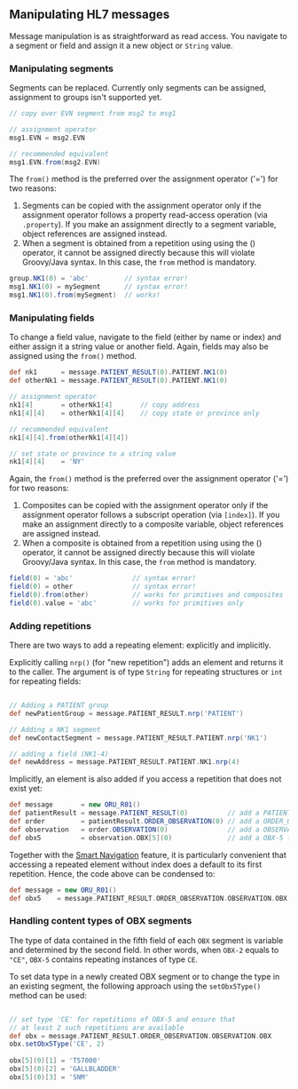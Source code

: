 ## Manipulating HL7 messages

Message manipulation is as straightforward as read access. You navigate to a segment or field and assign it a new object or `String` value.

### Manipulating segments

Segments can be replaced. Currently only segments can be assigned, assignment to groups isn't supported yet.

```groovy
// copy over EVN segment from msg2 to msg1

// assignment operator
msg1.EVN = msg2.EVN

// recommended equivalent
msg1.EVN.from(msg2.EVN) 
```

The `from()` method is the preferred over the assignment operator ('=') for two reasons:

1. Segments can be copied with the assignment operator only if the assignment operator follows a property read-access 
operation (via `.property`). If you make an assignment directly to a segment variable, object references are assigned instead.
2. When a segment is obtained from a repetition using using the () operator, it cannot be assigned directly because this will violate 
Groovy/Java syntax. In this case, the `from` method is mandatory.

```groovy
group.NK1(0) = 'abc'         // syntax error!
msg1.NK1(0) = mySegment      // syntax error!
msg1.NK1(0).from(mySegment)  // works!
```

### Manipulating fields

To change a field value, navigate to the field (either by name or index) and either assign it a string value or another field. 
Again, fields may also be assigned using the `from()` method.

```groovy
def nk1      = message.PATIENT_RESULT(0).PATIENT.NK1(0)
def otherNk1 = message.PATIENT_RESULT(0).PATIENT.NK1(0)

// assignment operator
nk1[4]       = otherNk1[4]       // copy address
nk1[4][4]    = otherNk1[4][4]    // copy state or province only

// recommended equivalent
nk1[4][4].from(otherNk1[4][4])

// set state or province to a string value
nk1[4][4]    = 'NY'              
```

Again, the `from()` method is the preferred over the assignment operator ('=') for two reasons:

1. Composites can be copied with the assignment operator only if the assignment operator follows a subscript 
operation (via `[index]`). If you make an assignment directly to a composite variable, object references are assigned instead.
2. When a composite is obtained from a repetition using using the () operator, it cannot be assigned directly because this will violate 
Groovy/Java syntax. In this case, the `from` method is mandatory.

```groovy
field(0) = 'abc'               // syntax error!
field(0) = other               // syntax error!
field(0).from(other)           // works for primitives and composites
field(0).value = 'abc'         // works for primitives only
```

### Adding repetitions

There are two ways to add a repeating element: explicitly and implicitly.

Explicitly calling `nrp()` (for "new repetition") adds an element and returns it to the caller. 
The argument is of type `String` for repeating structures or `int` for repeating fields:

```groovy

// Adding a PATIENT group
def newPatientGroup = message.PATIENT_RESULT.nrp('PATIENT')

// Adding a NK1 segment
def newContactSegment = message.PATIENT_RESULT.PATIENT.nrp('NK1')

// adding a field (NK1-4)
def newAddress = message.PATIENT_RESULT.PATIENT.NK1.nrp(4)
```

Implicitly, an element is also added if you access a repetition that does not exist yet:

```groovy
def message       = new ORU_R01()
def patientResult = message.PATIENT_RESULT(0)          // add a PATIENT_RESULT group
def order         = patientResult.ORDER_OBSERVATION(0) // add a ORDER_OBSERVATION group
def observation   = order.OBSERVATION(0)               // add a OBSERVATION group
def obx5          = observation.OBX[5](0)              // add a OBX-5 field
```

Together with the [Smart Navigation][hl7v2dslSmart] feature, it is particularly convenient that accessing a repeated element 
without index does a default to its first repetition. Hence, the code above can be condensed to:

```groovy
def message = new ORU_R01()
def obx5    = message.PATIENT_RESULT.ORDER_OBSERVATION.OBSERVATION.OBX[5]
```

### Handling content types of OBX segments

The type of data contained in the fifth field of each `OBX` segment is variable and determined by the second field. 
In other words, when `OBX-2` equals to `"CE"`, `OBX-5` contains repeating instances of type `CE`.

To set data type in a newly created OBX segment or to change the type in an existing segment, 
the following approach using the `setObx5Type()` method can be used:

```groovy

// set type 'CE' for repetitions of OBX-5 and ensure that 
// at least 2 such repetitions are available
def obx = message.PATIENT_RESULT.ORDER_OBSERVATION.OBSERVATION.OBX
obx.setObx5Type('CE', 2)   
 
obx[5](0)[1] = 'T57000'
obx[5](0)[2] = 'GALLBLADDER'
obx[5](0)[3] = 'SNM'
```


[hl7v2dslSmart]: hl7v2dslSmartNavigation.html
